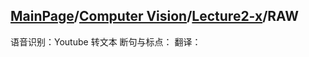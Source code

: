 ## [MainPage](../../index.md)/[Computer Vision](../README.md)/[Lecture2-x](./Lecture2-x.md)/RAW

语音识别：Youtube 转文本
断句与标点：
翻译：

